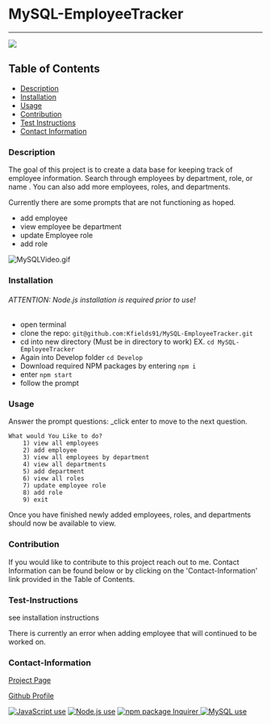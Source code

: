 
# MySQL-EmployeeTracker

---

<a href="https://img.shields.io/badge/License-MIT-brightgreen"><img src="https://img.shields.io/badge/License-MIT-brightgreen"></a>

## Table of Contents

- [Description](#description)
- [Installation](#installation)
- [Usage](#usage)
- [Contribution](#contribution)
- [Test Instructions](#test-instructions)
- [Contact Information](#contact-information)

### Description

The goal of this project is to create a data base for keeping track of employee information. Search through employees by department, role, or name . You can also add more employees, roles, and departments.

Currently there are some prompts that are not functioning as hoped.

- add employee
- view employee be department
- update Employee role
- add role

![MySQLVideo.gif](MySQLVideo.gif)

### Installation

###### ATTENTION: Node.js installation is required prior to use!

- open terminal
- clone the repo: `git@github.com:Kfields91/MySQL-EmployeeTracker.git`
- cd into new directory (Must be in directory to work) EX. `cd MySQL-EmployeeTracker`
- Again into Develop folder `cd Develop`
- Download required NPM packages by entering `npm i`
- enter `npm start`
- follow the prompt

### Usage

Answer the prompt questions: \_click enter to move to the next question.

```
What would You Like to do?
    1) view all employees
    2) add employee
    3) view all employees by department
    4) view all departments
    5) add department
    6) view all roles
    7) update employee role
    8) add role
    9) exit

```

Once you have finished newly added employees, roles, and departments should now be available to view.

### Contribution

If you would like to contribute to this project reach out to me. Contact Information can be found below or by clicking on the 'Contact-Information' link provided in the Table of Contents.

### Test-Instructions

see installation instructions

There is currently an error when adding employee that will continued to be worked on.

### Contact-Information

[Project Page](https://kfields91.github.io/MySQL-EmployeeTracker/)

[Github Profile](https://github.com/KFields91)

<a href="https://img.shields.io/badge/JavaScipt-100%-yellow"><img alt="JavaScript use" src="https://img.shields.io/badge/JavaScipt-100%25-yellow"></a> <a href="https://img.shields.io/badge/Used-Node.js-red"><img alt="Node.js use" src="https://img.shields.io/badge/Used-Node.js-red"></a> <a href="https://img.shields.io/badge/npm-Inquirer-orange"><img alt="npm package Inquirer" src="https://img.shields.io/badge/npm-Inquirer-orange"> <a href="https://img.shields.io/badge/Used-MySQL.js-green"><img alt="MySQL use" src="https://img.shields.io/badge/Used-MySQL-green"></a>
